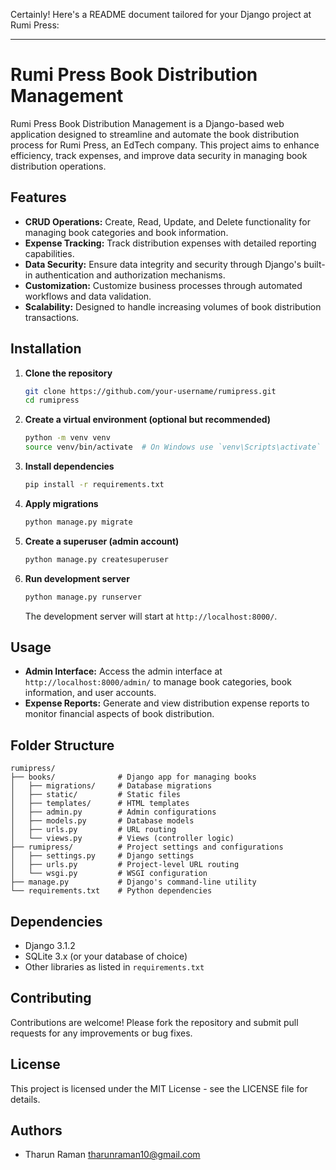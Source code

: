 Certainly! Here's a README document tailored for your Django project at Rumi Press:

---

# Rumi Press Book Distribution Management

Rumi Press Book Distribution Management is a Django-based web application designed to streamline and automate the book distribution process for Rumi Press, an EdTech company. This project aims to enhance efficiency, track expenses, and improve data security in managing book distribution operations.

## Features

- **CRUD Operations:** Create, Read, Update, and Delete functionality for managing book categories and book information.
- **Expense Tracking:** Track distribution expenses with detailed reporting capabilities.
- **Data Security:** Ensure data integrity and security through Django's built-in authentication and authorization mechanisms.
- **Customization:** Customize business processes through automated workflows and data validation.
- **Scalability:** Designed to handle increasing volumes of book distribution transactions.

## Installation

1. **Clone the repository**

   ```bash
   git clone https://github.com/your-username/rumipress.git
   cd rumipress
   ```

2. **Create a virtual environment (optional but recommended)**

   ```bash
   python -m venv venv
   source venv/bin/activate  # On Windows use `venv\Scripts\activate`
   ```

3. **Install dependencies**

   ```bash
   pip install -r requirements.txt
   ```

4. **Apply migrations**

   ```bash
   python manage.py migrate
   ```

5. **Create a superuser (admin account)**

   ```bash
   python manage.py createsuperuser
   ```

6. **Run development server**

   ```bash
   python manage.py runserver
   ```

   The development server will start at `http://localhost:8000/`.

## Usage

- **Admin Interface:** Access the admin interface at `http://localhost:8000/admin/` to manage book categories, book information, and user accounts.
- **Expense Reports:** Generate and view distribution expense reports to monitor financial aspects of book distribution.

## Folder Structure

```
rumipress/
├── books/              # Django app for managing books
│   ├── migrations/     # Database migrations
│   ├── static/         # Static files
│   ├── templates/      # HTML templates
│   ├── admin.py        # Admin configurations
│   ├── models.py       # Database models
│   ├── urls.py         # URL routing
│   └── views.py        # Views (controller logic)
├── rumipress/          # Project settings and configurations
│   ├── settings.py     # Django settings
│   ├── urls.py         # Project-level URL routing
│   └── wsgi.py         # WSGI configuration
├── manage.py           # Django's command-line utility
└── requirements.txt    # Python dependencies
```

## Dependencies

- Django 3.1.2
- SQLite 3.x (or your database of choice)
- Other libraries as listed in `requirements.txt`

## Contributing

Contributions are welcome! Please fork the repository and submit pull requests for any improvements or bug fixes.

## License

This project is licensed under the MIT License - see the LICENSE file for details.

## Authors

- Tharun Raman <tharunraman10@gmail.com>
